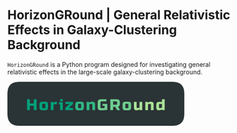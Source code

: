# HorizonGRound | General Relativistic Effects in Galaxy-Clustering Background

``HorizonGRound`` is a Python program designed for investigating general
relativistic effects in the large-scale galaxy-clustering background.

![Concordia](./docs/source/_static/HorizonGRound.png)
